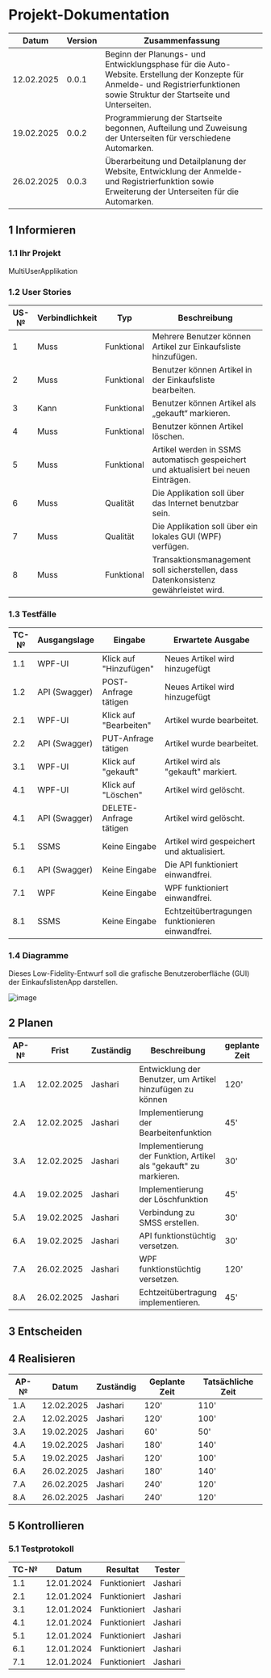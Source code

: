 # Projekt-Dokumentation

| Datum       | Version | Zusammenfassung                                              |
| ----------- | ------- | ------------------------------------------------------------ |
| 12.02.2025  | 0.0.1   | Beginn der Planungs- und Entwicklungsphase für die Auto-Website. Erstellung der Konzepte für Anmelde- und Registrierfunktionen sowie Struktur der Startseite und Unterseiten. |
| 19.02.2025  | 0.0.2   | Programmierung der Startseite begonnen, Aufteilung und Zuweisung der Unterseiten für verschiedene Automarken. |
| 26.02.2025  | 0.0.3   | Überarbeitung und Detailplanung der Website, Entwicklung der Anmelde- und Registrierfunktion sowie Erweiterung der Unterseiten für die Automarken. |

## 1 Informieren

### 1.1 Ihr Projekt

MultiUserApplikation

### 1.2 User Stories

| US-№ | Verbindlichkeit | Typ         | Beschreibung                                     |
| ---- | --------------- | ----------- | ------------------------------------------------ |
| 1    | Muss            | Funktional  | Mehrere Benutzer können Artikel zur Einkaufsliste hinzufügen.  |
| 2    | Muss            | Funktional  | Benutzer können Artikel in der Einkaufsliste bearbeiten. |
| 3    | Kann            | Funktional  | Benutzer können Artikel als „gekauft“ markieren. |
| 4    | Muss            | Funktional  | Benutzer können Artikel löschen. |
| 5    | Muss            | Funktional  | Artikel werden in SSMS automatisch gespeichert und aktualisiert bei neuen Einträgen. |
| 6    | Muss            | Qualität  | Die Applikation soll über das Internet benutzbar sein. |
| 7    | Muss            | Qualität  | Die Applikation soll über ein lokales GUI (WPF) verfügen. |
| 8    | Muss            | Funktional    | Transaktionsmanagement soll sicherstellen, dass Datenkonsistenz gewährleistet wird. |

### 1.3 Testfälle

| TC-№ | Ausgangslage       | Eingabe                     | Erwartete Ausgabe                                    |
| ----- | ------------------ | --------------------------- | ---------------------------------------------------- |
| 1.1   | WPF-UI         | Klick auf "Hinzufügen"    | Neues Artikel wird hinzugefügt                |
| 1.2   | API (Swagger)         | POST-Anfrage tätigen   | Neues Artikel wird hinzugefügt                |
| 2.1   | WPF-UI         | Klick auf "Bearbeiten"        | Artikel wurde bearbeitet. |
| 2.2   | API (Swagger)         | PUT-Anfrage tätigen        | Artikel wurde bearbeitet. |
| 3.1   | WPF-UI    | Klick auf "gekauft" | Artikel wird als "gekauft" markiert.            |
| 4.1   | WPF-UI | Klick auf "Löschen" | Artikel wird gelöscht.              |
| 4.1   | API (Swagger) | DELETE-Anfrage tätigen | Artikel wird gelöscht.              |
| 5.1   | SSMS    | Keine Eingabe        |  Artikel wird gespeichert und aktualisiert.               |
| 6.1   | API (Swagger)         | Keine Eingabe          | Die API funktioniert einwandfrei. |
| 7.1   | WPF    | Keine Eingabe |  WPF funktioniert einwandfrei.         |
| 8.1   | SSMS    | Keine Eingabe | Echtzeitübertragungen funktionieren einwandfrei.          |

### 1.4 Diagramme
Dieses Low-Fidelity-Entwurf soll die grafische Benutzeroberfläche (GUI) der EinkaufslistenApp darstellen.

![image](https://github.com/user-attachments/assets/1d836875-2895-4796-8b1c-75991db3affd)


## 2 Planen

| AP-№ | Frist | Zuständig | Beschreibung | geplante Zeit |
| ---- | ----- | --------- | ------------ | ------------- |
| 1.A | 12.02.2025 | Jashari | Entwicklung der Benutzer, um Artikel hinzufügen zu können  | 120' |
| 2.A | 12.02.2025 | Jashari | Implementierung der Bearbeitenfunktion | 45' |
| 3.A | 12.02.2025 | Jashari | Implementierung der Funktion, Artikel als "gekauft" zu markieren.  | 30' |
| 4.A | 19.02.2025 | Jashari| Implementierung der Löschfunktion | 45' |
| 5.A | 19.02.2025 | Jashari | Verbindung zu SMSS erstellen. | 30' |
| 6.A | 19.02.2025 | Jashari | API funktionstüchtig versetzen. | 30' |
| 7.A | 26.02.2025 | Jashari | WPF funktionstüchtig versetzen.  | 120' |
| 8.A | 26.02.2025 | Jashari | Echtzeitübertragung implementieren. | 45' |


## 3 Entscheiden




## 4 Realisieren

| AP-№ | Datum      | Zuständig   | Geplante Zeit | Tatsächliche Zeit |
| ---- | ---------- | ----------- | ------------- | ----------------- |
| 1.A  | 12.02.2025 | Jashari       | 120'          |  110'                 |
| 2.A  | 12.02.2025 | Jashari     | 120'          |  100'                 |
| 3.A  | 19.02.2025 | Jashari  | 60'           |  50'                  |
| 4.A  | 19.02.2025 | Jashari  | 180'          |  140'                |
| 5.A  | 19.02.2025 | Jashari       | 120'          |  100'               |
| 6.A  | 26.02.2025 | Jashari     | 180'          |  140'              |
| 7.A  | 26.02.2025 | Jashari     | 240'          |  120'               |
| 8.A  | 26.02.2025 | Jashari     | 240'          |  120'               |


## 5 Kontrollieren

### 5.1 Testprotokoll

| TC-№ | Datum      | Resultat | Tester      |
| ---- | ---------- | -------- | ----------- |
| 1.1  | 12.01.2024 |   Funktioniert       | Jashari     |
| 2.1  | 12.01.2024 |   Funktioniert       | Jashari       |
| 3.1  | 12.01.2024 |   Funktioniert       | Jashari     |
| 4.1  | 12.01.2024 |   Funktioniert      | Jashari       |
| 5.1  | 12.01.2024 |   Funktioniert      | Jashari  |
| 6.1  | 12.01.2024 |   Funktioniert       | Jashari     |
| 7.1  | 12.01.2024 |   Funktioniert       | Jashari     |
